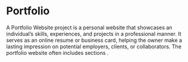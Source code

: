 # Portfolio
A Portfolio Website project is a personal website that showcases an individual’s skills, experiences, and projects in a professional manner. It serves as an online resume or business card, helping the owner make a lasting impression on potential employers, clients, or collaborators. The portfolio website often includes sections .
